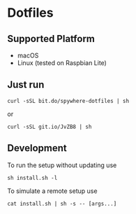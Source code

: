 # Dotfiles

## Supported Platform
- macOS
- Linux (tested on Raspbian Lite)

## Just run
```
curl -sSL bit.do/spywhere-dotfiles | sh
```

or

```
curl -sSL git.io/JvZB8 | sh
```

## Development

To run the setup without updating use

```
sh install.sh -l
```

To simulate a remote setup use

```
cat install.sh | sh -s -- [args...]
```
